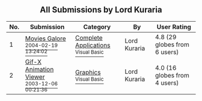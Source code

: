 ﻿<div align="center">

## All Submissions by Lord Kuraria

</div>

No.  | Submission | Category | By   | User Rating
---- | ---------- | -------- | ---- | -----------
1 | [Movies Galore<br /><sup>2004-02-19 13:24:02</sup>](https://github.com/Planet-Source-Code/lord-kuraria-movies-galore__1-51740) | [Complete Applications<br /><sup>Visual Basic</sup>](../ByCategory/complete-applications__1-27.md) | Lord Kuraria | 4.8 (29 globes from 6 users)
2 | [Gif\-X Animation Viewer<br /><sup>2003-12-06 00:21:36</sup>](https://github.com/Planet-Source-Code/lord-kuraria-gif-x-animation-viewer__1-50355) | [Graphics<br /><sup>Visual Basic</sup>](../ByCategory/graphics__1-46.md) | Lord Kuraria | 4.0 (16 globes from 4 users)
